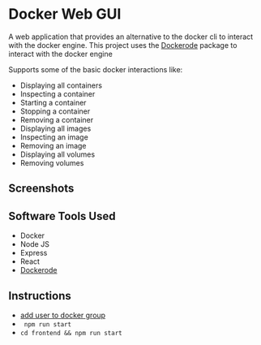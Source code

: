 # Docker Web GUI

A web application that provides an alternative to the docker cli to interact with the docker engine.
This project uses the [Dockerode](https://github.com/apocas/dockerode "Dockerode") package to interact with the docker engine

Supports some of the basic docker interactions like:
* Displaying all containers
* Inspecting a container
* Starting a container
* Stopping a container
* Removing a container
* Displaying all images
* Inspecting an image
* Removing an image
* Displaying all volumes
* Removing volumes

## Screenshots


## Software Tools Used 

* Docker
* Node JS
* Express
* React
* [Dockerode](https://github.com/apocas/dockerode "Dockerode")

## Instructions

* [add user to docker group](https://docs.docker.com/engine/install/linux-postinstall/#manage-docker-as-a-non-root-user "add user to docker group")
* ``` npm run start```
* ``` cd frontend && npm run start ```
